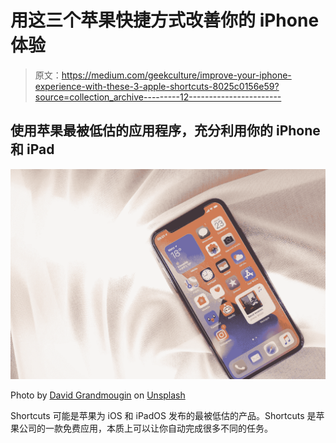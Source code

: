 # 用这三个苹果快捷方式改善你的 iPhone 体验

> 原文：<https://medium.com/geekculture/improve-your-iphone-experience-with-these-3-apple-shortcuts-8025c0156e59?source=collection_archive---------12----------------------->

## 使用苹果最被低估的应用程序，充分利用你的 iPhone 和 iPad

![](img/42437f1715605b2e4ccd60846c2b6c50.png)

Photo by [David Grandmougin](https://unsplash.com/@davidgrdm?utm_source=medium&utm_medium=referral) on [Unsplash](https://unsplash.com?utm_source=medium&utm_medium=referral)

Shortcuts 可能是苹果为 iOS 和 iPadOS 发布的最被低估的产品。Shortcuts 是苹果公司的一款免费应用，本质上可以让你自动完成很多不同的任务。